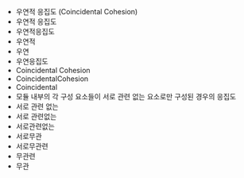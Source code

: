 - 우연적 응집도 (Coincidental Cohesion) 
- 우연적 응집도
- 우연적응집도
- 우연적
- 우연
- 우연응집도
- Coincidental Cohesion
- CoincidentalCohesion
- Coincidental
- 모듈 내부의 각 구성 요소들이 서로 관련 없는 요소로만 구성된 경우의 응집도
- 서로 관련 없는 
- 서로 관련없는 
- 서로관련없는 
- 서로무관
- 서로무관련
- 무관련
- 무관